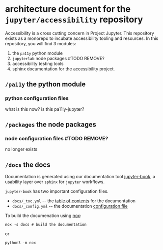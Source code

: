# architecture document for the `jupyter/accessibility` repository

Accessibility is a cross cutting concern in Project Jupyter. This repository exists as a monorepo to incubate accessibility tooling and resources. In this repository, you will find 3 modules:

1. the `pa11y` python module
2. `jupyterlab` node packages #TODO REMOVE?
3. accessibility testing tools
4. sphinx documentation for the accessibility project.

## `/pa11y` the python module

### python configuration files

what is this now?
is this pa11ly-jupyter?

## `/packages` the node packages

### node configuration files #TODO REMOVE?

no longer exists

## `/docs` the docs

Documentation is generated using our documentation tool [jupyter-book](https://jupyterbook.org/intro.html), a usability layer over `sphinx` for `jupyter` workflows.

`jupyter-book` has two important configuration files.
* `docs/_toc.yml` -- the [table of contents](https://jupyterbook.org/customize/toc.html "documentation for the table of contents")  for the documentation
* `docs/_config.yml` -- the documentation [configuration file](https://jupyterbook.org/customize/config.html)


To build the documenation using [nox](https://nox.thea.codes/en/stable/index.html):

    nox -s docs # build the documentation

or

    python3 -m nox

